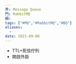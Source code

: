 ```yaml
---
界: Message Queue
門: RabbitMQ
綱: 
tags: ["#MQ","#RabbitMQ","#BQ"]
aliases:
  - 
date: 2021-09-08
---
```


-   TTL+死信佇列
-   開啟外掛